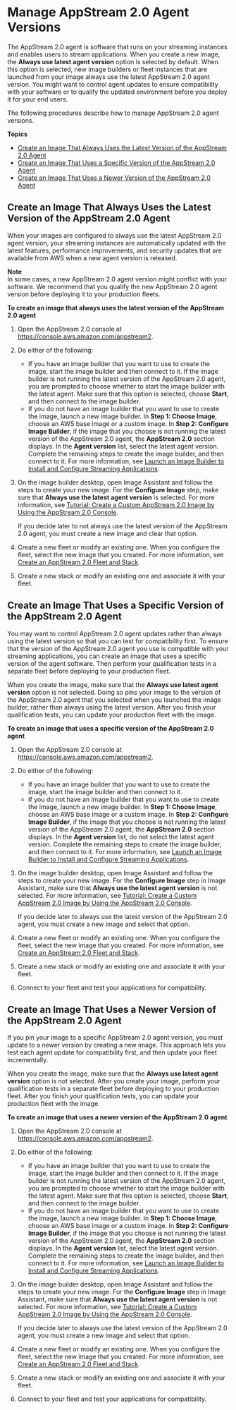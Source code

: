 # Manage AppStream 2\.0 Agent Versions<a name="base-images-agent"></a>

The AppStream 2\.0 agent is software that runs on your streaming instances and enables users to stream applications\. When you create a new image, the **Always use latest agent version** option is selected by default\. When this option is selected, new image builders or fleet instances that are launched from your image always use the latest AppStream 2\.0 agent version\. You might want to control agent updates to ensure compatibility with your software or to qualify the updated environment before you deploy it for your end users\.

The following procedures describe how to manage AppStream 2\.0 agent versions\.

**Topics**
+ [Create an Image That Always Uses the Latest Version of the AppStream 2\.0 Agent](#create-image-that-always-uses-latest-agent)
+ [Create an Image That Uses a Specific Version of the AppStream 2\.0 Agent](#create-image-that-uses-specific-agent)
+ [Create an Image That Uses a Newer Version of the AppStream 2\.0 Agent](#create-image-that-uses-newer-agent)

## Create an Image That Always Uses the Latest Version of the AppStream 2\.0 Agent<a name="create-image-that-always-uses-latest-agent"></a>

When your images are configured to always use the latest AppStream 2\.0 agent version, your streaming instances are automatically updated with the latest features, performance improvements, and security updates that are available from AWS when a new agent version is released\.

**Note**  
In some cases, a new AppStream 2\.0 agent version might conflict with your software\. We recommend that you qualify the new AppStream 2\.0 agent version before deploying it to your production fleets\.

**To create an image that always uses the latest version of the AppStream 2\.0 agent**

1. Open the AppStream 2\.0 console at [https://console\.aws\.amazon\.com/appstream2](https://console.aws.amazon.com/appstream2)\.

1. Do either of the following: 
   + If you have an image builder that you want to use to create the image, start the image builder and then connect to it\. If the image builder is not running the latest version of the AppStream 2\.0 agent, you are prompted to choose whether to start the image builder with the latest agent\. Make sure that this option is selected, choose **Start**, and then connect to the image builder\.
   + If you do not have an image builder that you want to use to create the image, launch a new image builder\. In **Step 1: Choose Image**, choose an AWS base image or a custom image\. In **Step 2: Configure Image Builder**, if the image that you choose is not running the latest version of the AppStream 2\.0 agent, the **AppStream 2\.0** section displays\. In the **Agent version** list, select the latest agent version\. Complete the remaining steps to create the image builder, and then connect to it\. For more information, see [Launch an Image Builder to Install and Configure Streaming Applications](tutorial-image-builder-create.md)\.

1. On the image builder desktop, open Image Assistant and follow the steps to create your new image\. For the **Configure Image** step, make sure that **Always use the latest agent version** is selected\. For more information, see [Tutorial: Create a Custom AppStream 2\.0 Image by Using the AppStream 2\.0 Console](tutorial-image-builder.md)\. 

   If you decide later to not always use the latest version of the AppStream 2\.0 agent, you must create a new image and clear that option\.

1. Create a new fleet or modify an existing one\. When you configure the fleet, select the new image that you created\. For more information, see [Create an AppStream 2\.0 Fleet and Stack](set-up-stacks-fleets.md)\.

1. Create a new stack or modify an existing one and associate it with your fleet\.

## Create an Image That Uses a Specific Version of the AppStream 2\.0 Agent<a name="create-image-that-uses-specific-agent"></a>

You may want to control AppStream 2\.0 agent updates rather than always using the latest version so that you can test for compatibility first\. To ensure that the version of the AppStream 2\.0 agent you use is compatible with your streaming applications, you can create an image that uses a specific version of the agent software\. Then perform your qualification tests in a separate fleet before deploying to your production fleet\. 

When you create the image, make sure that the **Always use latest agent version** option is not selected\. Doing so pins your image to the version of the AppStream 2\.0 agent that you selected when you launched the image builder, rather than always using the latest version\. After you finish your qualification tests, you can update your production fleet with the image\.

**To create an image that uses a specific version of the AppStream 2\.0 agent**

1. Open the AppStream 2\.0 console at [https://console\.aws\.amazon\.com/appstream2](https://console.aws.amazon.com/appstream2)\.

1. Do either of the following: 
   + If you have an image builder that you want to use to create the image, start the image builder and then connect to it\.
   + If you do not have an image builder that you want to use to create the image, launch a new image builder\. In **Step 1: Choose Image**, choose an AWS base image or a custom image\. In **Step 2: Configure Image Builder**, if the image that you choose is not running the latest version of the AppStream 2\.0 agent, the **AppStream 2\.0** section displays\. In the **Agent version** list, do not select the latest agent version\. Complete the remaining steps to create the image builder, and then connect to it\. For more information, see [Launch an Image Builder to Install and Configure Streaming Applications](tutorial-image-builder-create.md)\.

1. On the image builder desktop, open Image Assistant and follow the steps to create your new image\. For the **Configure Image** step in Image Assistant, make sure that **Always use the latest agent version** is not selected\. For more information, see [Tutorial: Create a Custom AppStream 2\.0 Image by Using the AppStream 2\.0 Console](tutorial-image-builder.md)\.

   If you decide later to always use the latest version of the AppStream 2\.0 agent, you must create a new image and select that option\.

1. Create a new fleet or modify an existing one\. When you configure the fleet, select the new image that you created\. For more information, see [Create an AppStream 2\.0 Fleet and Stack](set-up-stacks-fleets.md)\.

1. Create a new stack or modify an existing one and associate it with your fleet\.

1. Connect to your fleet and test your applications for compatibility\.

## Create an Image That Uses a Newer Version of the AppStream 2\.0 Agent<a name="create-image-that-uses-newer-agent"></a>

If you pin your image to a specific AppStream 2\.0 agent version, you must update to a newer version by creating a new image\. This approach lets you test each agent update for compatibility first, and then update your fleet incrementally\. 

When you create the image, make sure that the **Always use latest agent version** option is not selected\. After you create your image, perform your qualification tests in a separate fleet before deploying to your production fleet\. After you finish your qualification tests, you can update your production fleet with the image\.

**To create an image that uses a newer version of the AppStream 2\.0 agent**

1. Open the AppStream 2\.0 console at [https://console\.aws\.amazon\.com/appstream2](https://console.aws.amazon.com/appstream2)\.

1. Do either of the following: 
   + If you have an image builder that you want to use to create the image, start the image builder and then connect to it\. If the image builder is not running the latest version of the AppStream 2\.0 agent, you are prompted to choose whether to start the image builder with the latest agent\. Make sure that this option is selected, choose **Start**, and then connect to the image builder\.
   + If you do not have an image builder that you want to use to create the image, launch a new image builder\. In **Step 1: Choose Image**, choose an AWS base image or a custom image\. In **Step 2: Configure Image Builder**, if the image that you choose is not running the latest version of the AppStream 2\.0 agent, the **AppStream 2\.0** section displays\. In the **Agent version** list, select the latest agent version\. Complete the remaining steps to create the image builder, and then connect to it\. For more information, see [Launch an Image Builder to Install and Configure Streaming Applications](tutorial-image-builder-create.md)\.

1. On the image builder desktop, open Image Assistant and follow the steps to create your new image\. For the **Configure Image** step in Image Assistant, make sure that **Always use the latest agent version** is not selected\. For more information, see [Tutorial: Create a Custom AppStream 2\.0 Image by Using the AppStream 2\.0 Console](tutorial-image-builder.md)\.

   If you decide later to always use the latest version of the AppStream 2\.0 agent, you must create a new image and select that option\.

1. Create a new fleet or modify an existing one\. When you configure the fleet, select the new image that you created\. For more information, see [Create an AppStream 2\.0 Fleet and Stack](set-up-stacks-fleets.md)\.

1. Create a new stack or modify an existing one and associate it with your fleet\.

1. Connect to your fleet and test your applications for compatibility\.